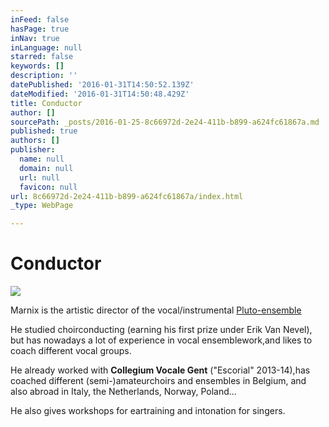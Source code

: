 ```yaml
---
inFeed: false
hasPage: true
inNav: true
inLanguage: null
starred: false
keywords: []
description: ''
datePublished: '2016-01-31T14:50:52.139Z'
dateModified: '2016-01-31T14:50:48.429Z'
title: Conductor
author: []
sourcePath: _posts/2016-01-25-8c66972d-2e24-411b-b899-a624fc61867a.md
published: true
authors: []
publisher:
  name: null
  domain: null
  url: null
  favicon: null
url: 8c66972d-2e24-411b-b899-a624fc61867a/index.html
_type: WebPage

---
```

# Conductor
![](https://the-grid-user-content.s3-us-west-2.amazonaws.com/17667b30-a321-4ee0-8d81-aec1948a41b4.jpg)

Marnix is the artistic director of the vocal/instrumental [Pluto-ensemble][0]

He studied choirconducting (earning his first prize under Erik Van Nevel), but has nowadays a lot of experience in vocal ensemblework,and likes to coach different vocal groups.

He already worked with **Collegium Vocale Gent** ("Escorial" 2013-14),has coached different (semi-)amateurchoirs and ensembles in Belgium, and also abroad in Italy, the Netherlands, Norway, Poland...

He also gives workshops for eartraining and intonation for singers.

[0]: thegrid.ai/pluto-ensemble